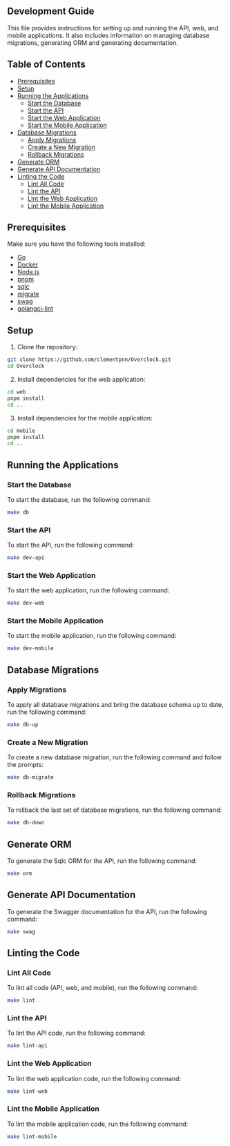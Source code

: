 ## Development Guide
This file provides instructions for setting up and running the API, web, and mobile applications. It also includes information on managing database migrations, generating ORM and generating documentation.

## Table of Contents

- [Prerequisites](#prerequisites)
- [Setup](#setup)
- [Running the Applications](#running-the-applications)
  - [Start the Database](#start-the-database)
  - [Start the API](#start-the-api)
  - [Start the Web Application](#start-the-web-application)
  - [Start the Mobile Application](#start-the-aobile-application)
- [Database Migrations](#database-migrations)
  - [Apply Migrations](#apply-migrations)
  - [Create a New Migration](#create-a-new-migration)
  - [Rollback Migrations](#rollback-migrations)
- [Generate ORM](#generate-orm)
- [Generate API Documentation](#generate-api-documentation)
- [Linting the Code](#linting-the-code)
  - [Lint All Code](#lint-all-code)
  - [Lint the API](#lint-the-api)
  - [Lint the Web Application](#lint-the-web-application)
  - [Lint the Mobile Application](#lint-the-mobile-application)

## Prerequisites

Make sure you have the following tools installed:

- [Go](https://go.dev)
- [Docker](https://www.docker.com)
- [Node.js](https://nodejs.org)
- [pnpm](https://pnpm.io)
- [sqlc](https://sqlc.dev)
- [migrate](https://github.com/golang-migrate/migrate)
- [swag](https://github.com/swaggo/swag)
- [golangci-lint](https://golangci-lint.run)

## Setup

1. Clone the repository:
```sh
git clone https://github.com/clementpnn/Overclock.git
cd Overclock

```

2. Install dependencies for the web application:
```sh
cd web
pnpm install
cd ..
```

3. Install dependencies for the mobile application:
```sh
cd mobile
pnpm install
cd ..
```

## Running the Applications

### Start the Database

To start the database, run the following command:
```sh
make db
```

### Start the API

To start the API, run the following command:
```sh
make dev-api
```

### Start the Web Application

To start the web application, run the following command:
```sh
make dev-web
```

### Start the Mobile Application

To start the mobile application, run the following command:
```sh
make dev-mobile
```

## Database Migrations

### Apply Migrations
To apply all database migrations and bring the database schema up to date, run the following command:
```sh
make db-up
```

### Create a New Migration
To create a new database migration, run the following command and follow the prompts:
```sh
make db-migrate
```

### Rollback Migrations
To rollback the last set of database migrations, run the following command:
```sh
make db-down
```

## Generate ORM
To generate the Sqlc ORM for the API, run the following command:
```sh
make orm
```

## Generate API Documentation
To generate the Swagger documentation for the API, run the following command:
```sh
make swag
```

## Linting the Code

### Lint All Code
To lint all code (API, web, and mobile), run the following command:
```sh
make lint
```

### Lint the API
To lint the API code, run the following command:
```sh
make lint-api
```

### Lint the Web Application
To lint the web application code, run the following command:
```sh
make lint-web
```

### Lint the Mobile Application
To lint the mobile application code, run the following command:
```sh
make lint-mobile
```